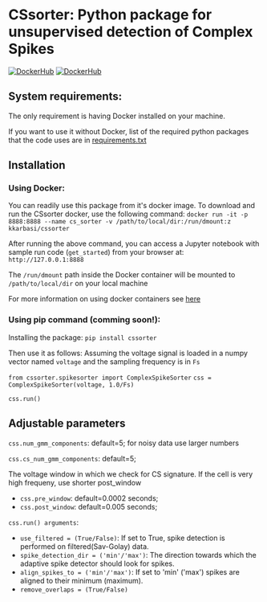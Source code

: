 # CSsorter: Python package for unsupervised detection of Complex Spikes
[![DockerHub](https://img.shields.io/docker/pulls/kkarbasi/cssorter.svg)](https://hub.docker.com/r/kkarbasi/cssorter)
[![DockerHub](https://img.shields.io/docker/cloud/build/kkarbasi/cssorter.svg)](https://hub.docker.com/r/kkarbasi/cssorter)

## System requirements:
The only requirement is having Docker installed on your machine.

If you want to use it without Docker, list of the required python packages that the code uses are in [requirements.txt](https://github.com/kkarbasi/cssorter/blob/master/requirements.txt)

## Installation

### Using Docker:
You can readily use this package from it's docker image. To download and run the CSsorter docker, use the following command:
`docker run -it -p 8888:8888 --name cs_sorter -v /path/to/local/dir:/run/dmount:z kkarbasi/cssorter`

After running the above command, you can access a Jupyter notebook with sample run code (`get_started`) from your browser at:
`http://127.0.0.1:8888`

The `/run/dmount` path inside the Docker container will be mounted to `/path/to/local/dir` on your local machine

For more information on using docker containers see [here](https://docs.docker.com/)

### Using pip command (comming soon!):

Installing the package:
`pip install cssorter`
 
Then use it as follows:
Assuming the voltage signal is loaded in a numpy vector named `voltage` and the sampling frequency is in `Fs`

`from cssorter.spikesorter import ComplexSpikeSorter`
`css = ComplexSpikeSorter(voltage, 1.0/Fs)`

`css.run()`


## Adjustable parameters

`css.num_gmm_components`: default=5; for noisy data use larger numbers 

`css.cs_num_gmm_components`: default=5;

The voltage window in which we check for CS signature. If the cell is very high frequeny, use shorter post_window
* `css.pre_window`: default=0.0002 seconds; 
* `css.post_window`: default=0.005 seconds;

`css.run() arguments`:

* `use_filtered = (True/False)`: If set to True, spike detection is performed on filtered(Sav-Golay) data.
* `spike_detection_dir = ('min'/'max')`: The direction towards which the adaptive spike detector should look for spikes.
* `align_spikes_to = ('min'/'max')`: If set to 'min' ('max') spikes are aligned to their minimum (maximum).
* `remove_overlaps = (True/False)`


